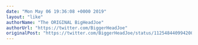 ```yaml
---
date: "Mon May 06 19:36:08 +0000 2019"
layout: "like"
authorName: "The ORIGINAL BigHeadJoe"
authorUrl: "https://twitter.com/BiggerHeadJoe"
originalPost: "https://twitter.com/BiggerHeadJoe/status/1125484409942003712"
---
```

